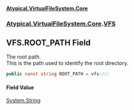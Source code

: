 #### [Atypical.VirtualFileSystem.Core](VirtualFileSystem.md 'VirtualFileSystem')
### [Atypical.VirtualFileSystem.Core](VirtualFileSystem.md#Atypical.VirtualFileSystem.Core 'Atypical.VirtualFileSystem.Core').[VFS](VFS.md 'Atypical.VirtualFileSystem.Core.VFS')

## VFS.ROOT_PATH Field

The root path.  
This is the path used to identify the root directory.

```csharp
public const string ROOT_PATH = vfs://;
```

#### Field Value
[System.String](https://docs.microsoft.com/en-us/dotnet/api/System.String 'System.String')